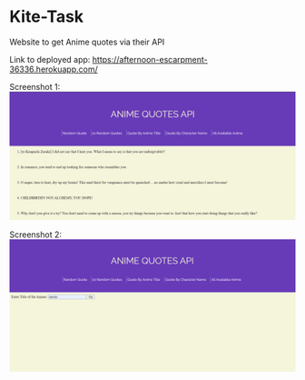# Kite-Task
Website to get Anime quotes via their API

Link to deployed app: https://afternoon-escarpment-36336.herokuapp.com/

Screenshot 1:
<img src="https://github.com/shellymohanty09/Kite-Task/blob/main/img_2.png"> 

Screenshot 2:
<img src="https://github.com/shellymohanty09/Kite-Task/blob/main/image.png" >
